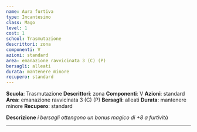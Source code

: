 ```yaml
---
name: Aura furtiva
type: Incantesimo
class: Mago
level: 1
cost: 1
school: Trasmutazione
descrittori: zona
componenti: V
azioni: standard
area: emanazione ravvicinata 3 (C) (P)
bersagli: alleati
durata: mantenere minore
recupero: standard
---
```

**Scuola**: Trasmutazione
**Descrittori**: zona
**Componenti**: V
**Azioni**: standard
**Area**: emanazione ravvicinata 3 (C) (P)
**Bersagli**: alleati
**Durata**: mantenere minore
**Recupero**: standard

**Descrizione**
*i bersagli ottengono un bonus magico di +8 a furtività*

---
